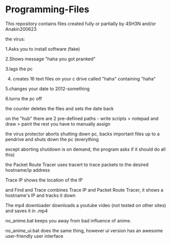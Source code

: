 # Programming-Files

This repository contains files created fully or partially by 4SH3N and/or Anakin200623 

the virus:

1.Asks you to install software (fake)

2.Shows message "haha you got pranked"

3.lags the pc

4. creates 16 text files on your c drive called "haha" containing "haha" 

5.changes your date to 2012-something

6.turns the pc off

the counter deletes the files and sets the date back

on the "hub" there are 2 pre-defined paths - write scripts > notepad and draw > paint the rest you have to manually assign

the virus protector aborts shutting down pc, backs important files up to a pendrive and shuts down the pc (everything

except aborting shutdown is on demand, the program asks if it should do all this)

the Packet Route Tracer uses tracert to trace packets to the desired hostname/ip address

Trace IP shows the location of the IP

and Find and Trace combines Trace IP and Packet Route Tracer, it shows a hostname's IP and tracks it down

The mp4 downloader downloads a youtube video (not tested on other sites) and saves it in .mp4

no_anime.bat keeps you away from bad influence of anime.

no_anime_ui.bat does the same thing, however ui version has an awesome user-friendly user interface
